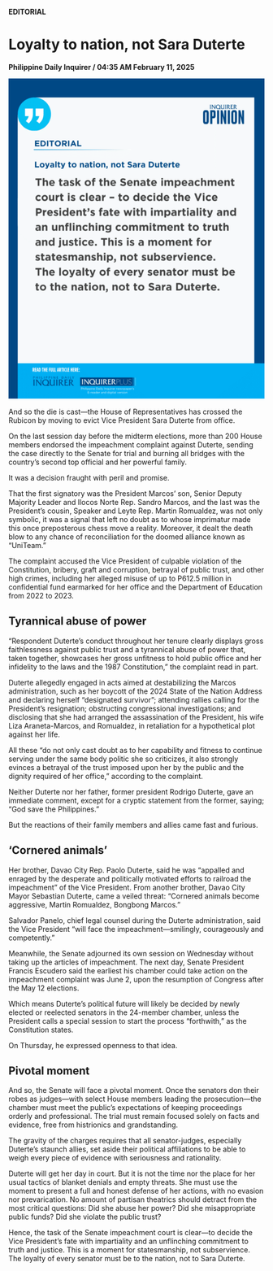**EDITORIAL**

# Loyalty to nation, not Sara Duterte

****Philippine Daily Inquirer / 04:35 AM February 11, 2025****

![Image](https://raw.githubusercontent.com/github-jl14/scrapy_api/refs/heads/main/images/editorial02112025.png)

And so the die is cast—the House of Representatives has crossed the Rubicon by moving to evict Vice President Sara Duterte from office.

On the last session day before the midterm elections, more than 200 House members endorsed the impeachment complaint against Duterte, sending the case directly to the Senate for trial and burning all bridges with the country’s second top official and her powerful family.

It was a decision fraught with peril and promise.

That the first signatory was the President Marcos’ son, Senior Deputy Majority Leader and Ilocos Norte Rep. Sandro Marcos, and the last was the President’s cousin, Speaker and Leyte Rep. Martin Romualdez, was not only symbolic, it was a signal that left no doubt as to whose imprimatur made this once preposterous chess move a reality. Moreover, it dealt the death blow to any chance of reconciliation for the doomed alliance known as “UniTeam.”

The complaint accused the Vice President of culpable violation of the Constitution, bribery, graft and corruption, betrayal of public trust, and other high crimes, including her alleged misuse of up to P612.5 million in confidential fund earmarked for her office and the Department of Education from 2022 to 2023.

## Tyrannical abuse of power

“Respondent Duterte’s conduct throughout her tenure clearly displays gross faithlessness against public trust and a tyrannical abuse of power that, taken together, showcases her gross unfitness to hold public office and her infidelity to the laws and the 1987 Constitution,” the complaint read in part.

Duterte allegedly engaged in acts aimed at destabilizing the Marcos administration, such as her boycott of the 2024 State of the Nation Address and declaring herself “designated survivor”; attending rallies calling for the President’s resignation; obstructing congressional investigations; and disclosing that she had arranged the assassination of the President, his wife Liza Araneta-Marcos, and Romualdez, in retaliation for a hypothetical plot against her life.

All these “do not only cast doubt as to her capability and fitness to continue serving under the same body politic she so criticizes, it also strongly evinces a betrayal of the trust imposed upon her by the public and the dignity required of her office,” according to the complaint.

Neither Duterte nor her father, former president Rodrigo Duterte, gave an immediate comment, except for a cryptic statement from the former, saying; “God save the Philippines.”

But the reactions of their family members and allies came fast and furious.

## ‘Cornered animals’

Her brother, Davao City Rep. Paolo Duterte, said he was “appalled and enraged by the desperate and politically motivated efforts to railroad the impeachment” of the Vice President. From another brother, Davao City Mayor Sebastian Duterte, came a veiled threat: “Cornered animals become aggressive, Martin Romualdez, Bongbong Marcos.”

Salvador Panelo, chief legal counsel during the Duterte administration, said the Vice President “will face the impeachment—smilingly, courageously and competently.”

Meanwhile, the Senate adjourned its own session on Wednesday without taking up the articles of impeachment. The next day, Senate President Francis Escudero said the earliest his chamber could take action on the impeachment complaint was June 2, upon the resumption of Congress after the May 12 elections.

Which means Duterte’s political future will likely be decided by newly elected or reelected senators in the 24-member chamber, unless the President calls a special session to start the process “forthwith,” as the Constitution states.

On Thursday, he expressed openness to that idea.

## Pivotal moment

And so, the Senate will face a pivotal moment. Once the senators don their robes as judges—with select House members leading the prosecution—the chamber must meet the public’s expectations of keeping proceedings orderly and professional. The trial must remain focused solely on facts and evidence, free from histrionics and grandstanding.

The gravity of the charges requires that all senator-judges, especially Duterte’s staunch allies, set aside their political affiliations to be able to weigh every piece of evidence with seriousness and rationality.

Duterte will get her day in court. But it is not the time nor the place for her usual tactics of blanket denials and empty threats. She must use the moment to present a full and honest defense of her actions, with no evasion nor prevarication. No amount of partisan theatrics should detract from the most critical questions: Did she abuse her power? Did she misappropriate public funds? Did she violate the public trust?

Hence, the task of the Senate impeachment court is clear—to decide the Vice President’s fate with impartiality and an unflinching commitment to truth and justice. This is a moment for statesmanship, not subservience. The loyalty of every senator must be to the nation, not to Sara Duterte.